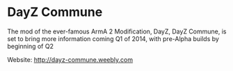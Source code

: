 DayZ Commune
============

The mod of the ever-famous ArmA 2 Modification, DayZ, DayZ Commune, is set to bring more information coming Q1 of 2014, with pre-Alpha builds by beginning of Q2

Website: http://dayz-commune.weebly.com
